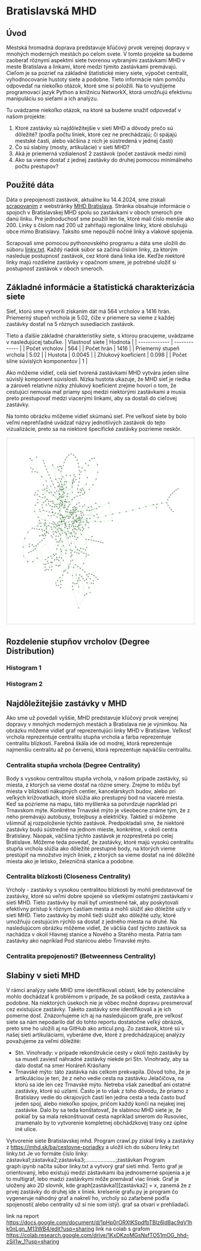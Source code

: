 # Bratislavská MHD

## Úvod
Mestská hromadná doprava predstavuje kľúčový prvok verejnej dopravy v mnohých moderných mestách po celom svete. V tomto projekte sa budeme zaoberať rôznymi aspektmi siete tvorenou vybranými zastávkami MHD v meste Bratislava a linkami, ktoré medzi týmito zastávkami premávajú. Cieľom je sa pozrieť na základné štatistické miery siete, výpočet centralit, vyhodnocovanie hustoty siete a podobne. Tieto informácie nám pomôžu odpovedať na niekoľko otázok, ktoré sme si položili. Na to využijeme programovací jazyk Python a knižnicu NetworkX, ktorá umožňujú efektívnu manipuláciu so sieťami a ich analýzu. 

Tu uvádzame niekoľko otázok, na ktoré sa budeme snažiť odpovedať v našom projekte:

1. Ktoré zastávky sú najdôležitejšie v sieti MHD a dôvody prečo sú dôležité? (podľa počtu liniek, ktoré cez ne prechádzajú; či spájajú mestské časti, alebo väčšina z nich je sústredená v jednej časti) 
2. Čo sú slabiny (mosty, artikulácie) v sieti MHD?
3. Aká je priemerná vzdialenosť 2 zastávok (počet zastávok medzi nimi)
4. Ako sa vieme dostať z jednej zastávky do druhej pomocou minimálneho počtu prestupov? 

## Použité dáta

Dáta o prepojenosti zastávok, aktuálne ku 14.4.2024, sme získali [scrapovaním](crawl.py) z webstránky [MHD Bratislava](https://imhd.sk/ba/). Stránka obsahuje informácie o spojoch v Bratislavskej MHD spolu so zastávkami v oboch smeroch pre danú linku. Pre jednoduchosť sme použili len tie, ktoré mali číslo menšie ako 200. Linky s číslom nad 200 už zahŕňajú regionálne linky, ktoré obsluhujú obce mimo Bratislavy. Taksito sme nepoužili nočné linky a vlakové spojenia.

Scrapovali sme pomocou pythonovského programu a dáta sme uložili do súboru [linky.txt](linky.txt). Každý riadok súbor sa začína číslom linky, za ktorým nasleduje postupnosť zastávok, cez ktoré daná linka ide. Keďže niektoré linky majú rozdielne zastávky v opačnom smere, je potrebné uložiť si postupnosť zastávok v oboch smeroch.

## Základné informácie a štatistická charakterizácia siete

Sieť, ktorú sme vytvorili získaním dát má 564 vrcholov a 1416 hrán. Priemerný stupeň vrchola je 5.02, čiže v priemere sa vieme z každej zastávky dostať na 5 rôznych susediacich zastávok. 

Tieto a ďalšie základné charakteristiky siete, s ktorou pracujeme, uvádzame v nasledujúcej tabuľke.
| Vlastnosť siete  | Hodnota |
| ------------- | ------------- |
| Počet vrcholov | 564  |
| Počet hrán | 1416 |
| Priemerný stupeň vrchola | 5.02  |
| Hustota | 0.0045  |
| Zhlukový koeficient | 0.098 |
| Počet silne súvislých komponentov | 1  |

Ako môžeme vidieť, celá sieť tvorená zastávkami MHD vytvára jeden silne súvislý komponent súvislosti. Nízka hustota ukazuje, že MHD sieť je riedka a zároveň relatívne nízky zhlukový koeficient zrejme hovorí o tom, že cestujúci nemusia mať priamy spoj medzi niektorými zastávkami a musia preto prestupovať medzi viacerými linkami, aby sa dostali do cieľovej zastávky. 

Na tomto obrázku môžeme vidieť skúmanú sieť. Pre veľkosť siete by bolo veľmi neprehľadné uvádzať názvy jednotlivých zastávok do tejto vizualizácie, preto sa na niektoré špecifické zastávky pozrieme neskôr.
<p align="center">
<img src="cely_graf.png" width="600">
</p>

## Rozdelenie stupňov vrcholov (Degree Distribution)

### Histogram 1

### Histogram 2

## Najdôležitejšie zastávky v MHD
Ako sme už povedali vyššie, MHD predstavuje kľúčový prvok verejnej dopravy v mnohých moderných mestách a Bratislava nie je výnimkou. 
Na obrázku môžeme vidieť graf reprezentujúci linky MHD v Bratislave. Veľkosť vrchola reprezentuje centralitu stupňa vrchola a farba reprezentuje centralitu blízkosti. Farebná škála ide od modrej, ktorá reprezentuje najmenšiu centralitu až po červenú, ktorá reprezentuje najväčšiu centralitu.

### Centralita stupňa vrchola (Degree Centrality)
Body s vysokou centralitou stupňa vrchola, v našom prípade zastávky, sú miesta, z ktorých sa vieme dostať na rôzne smery. Zrejme to môžu byť miesta v blízkosti nákupných centier, kancelárskych budov, alebo pri veľkých križovatkách, ktoré slúžia ako prestupný bod na viaceré miesta. Keď sa pozrieme na mapu, táto myšlienka sa potvrdzuje napríklad pri Trnavskom mýte. Konkrétne Trnavské mýto je všeobecne známe tým, že z neho premávajú autobusy, trolejbusy a električky. Taktiež si môžeme všimnúť aj rozpoloženie týchto zastávok. Predpokladali sme, že niektoré zastávky budú sústredné na jednom mieste, konkrétne, v okoli centra Bratislavy. Naopak, väčšina týchto zastávok je rozprestretá po celej Bratislave. Môžeme teda povedať, že zastávky, ktoré majú vysokú centralitu stupňa vrchola slúžia ako dôležité prestupné body, na ktorých vieme prestúpiť na množstvo iných liniek, z ktorých sa vieme dostať na iné dôležité miesta ako je letisko, železničná stanica a podobne. 

### Centralita blízkosti (Closeness Centrality)

Vrcholy - zastávky s vysokou centralitou blízkosti by mohli predstavovať tie zastávky, ktoré sú veľmi dobre spojené so všetkými ostatnými zastávkami v sieti MHD. Tieto zastávky by mali byť umiestnené tak, aby poskytovali efektívny prístup k rôznym častiam mesta a mohli slúžiť ako dôležité uzly v sieti MHD. Tieto zastávky by mohli tieži slúžiť ako dôležité uzly, ktoré umožňujú cestujúcim rýchlo sa dostať z jedného miesta na druhé. Na nasledujúcom obrázku môžeme vidieť, že väčšia časť týchto zastávok sa nachádza v okolí Hlavnej stanice a Nového a Starého mesta. Patria tam zastávky ako napríklad Pod stanicou alebo Trnavské mýto. 

### Centralita prepojenosti? (Betweenness Centrality)

## Slabiny v sieti MHD
V rámci analýzy siete MHD sme identifikovali oblasti, kde by potenciálne mohlo dochádzať k problémom v prípade, že sa poškodí cesta, zastávka a podobne. Na niektorých úsekoch nie je vôbec možné dopravu presmerovať cez existujúce zastávky. Takéto zastávky sme identifikovali a je ich pomerne dosť. Znázorňujeme ich aj na nasledujúcom grafe, pre veľkosť siete sa nám nepodarilo dať do tohto reportu dostatočne veľký obrázok, preto sme ho uložili aj na GitHub ako articul.png. Zo zastávok, ktoré sú v našej sieti artikuláciami, vyberáme dve, ktoré z predchádzajúcej analýzy považujeme za veľmi dôležité:

* Stn. Vinohrady: v prípade rekonštrukcie cesty v okolí tejto zastávky by sa museli zaviesť náhradné zastávky niekde pri Stn. Vinohrady, aby sa dalo dostať na smer Horáreň Krásňany
* Trnavské mýto: táto zastávka nás celkom prekvapila. Dôvod toho, že je artikuláciou je ten, že z neho vedie cesta na zastávku Jelačičova, na ktorú sa ide len cez Trnavské mýto. 
Netreba však zanedbať ani ostatné zastávky, ktoré sú uzlami. Často je to však z toho dôvodu, že priamo z Bratislavy vedie do okrajových častí len jedna cesta a teda často buď jeden spoj, alebo niekoľko spojov, pričom každý končí na nejakej inej zastávke. Dalo by sa teda konštatovať, že slabinou MHD siete je, že pokiaľ by sa mala rekonštruovať cesta napríklad smerom do Rusoviec, znamenalo by to vytvorenie kompletnej obchádzkovej trasy cez úplne iné ulice. 



Vytvorenie siete Bratislavskej mhd.
Program crawl.py získal linky a zastávky z https://imhd.sk/ba/cestovne-poriadky a uložil ich do súboru linky.txt
linky.txt Je vo formáte číslo linky: zástavka1;zástavka2;zástavka3;....................;zastávkan
Program graph.ipynb načíta súbor linky.txt a vytvorý graf sieti mhd.  Tento graf je orientovaný, lebo existujú medzi zástavkami iba jednosmerné spojenia a je to multigraf, lebo madzi zastávkymi môže premávať viac liniek. Graf je uložený ako 2D slovník, kde graph[zastávka1][zastávka2] = x, zanemá že z prvej zastávky do druhej ide x liniek.
krelsenie grafu.py je program čo vygeneruje náhodný graf a nakrelí ho, vrcholy sú zafarbené podľa spojenosti( alebo centrality už si nie som istý). graf sa otvarí v prehliadači.

link na report https://docs.google.com/document/d/1pHp0rORXtKSpdfbTBlz6ld8ac9qV1hk0nLgn_M13WB4/edit?usp=sharing
link na colab s grafom https://colab.research.google.com/drive/1KxDKzoMGsNsfTO51mOG_hhd-zSiI1w_1?usp=sharing

